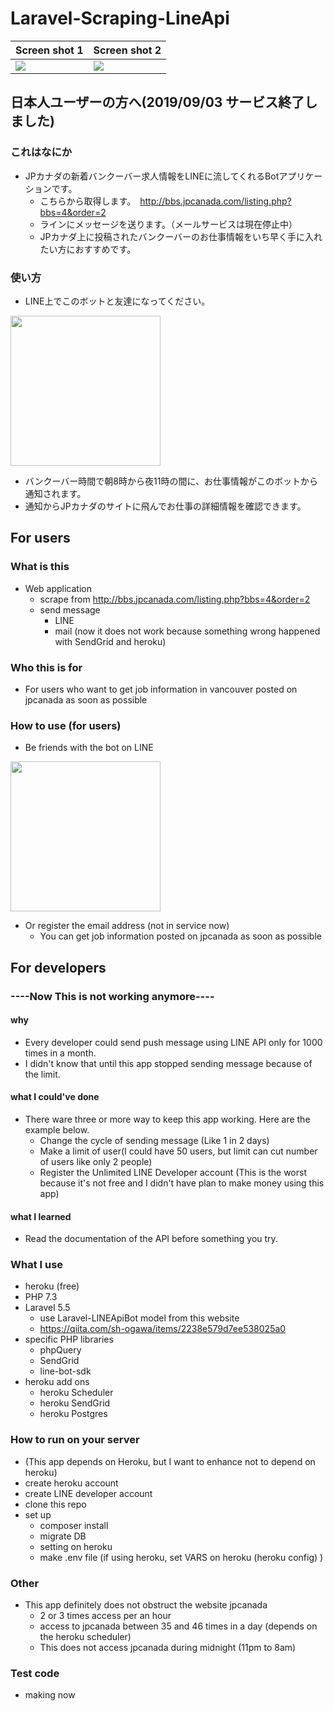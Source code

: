 # Laravel-Scraping-LineApi
|Screen shot 1|Screen shot 2|
|---|---|
|![](https://user-images.githubusercontent.com/15808541/56231258-e51c9e00-6032-11e9-85b8-febc45a33d55.png)|![](https://user-images.githubusercontent.com/15808541/56231227-d0d8a100-6032-11e9-92a7-6155b29831e5.png)|

## 日本人ユーザーの方へ(2019/09/03 サービス終了しました)

### これはなにか
- JPカナダの新着バンクーバー求人情報をLINEに流してくれるBotアプリケーションです。
    - こちらから取得します。　http://bbs.jpcanada.com/listing.php?bbs=4&order=2
    - ラインにメッセージを送ります。（メールサービスは現在停止中）
    - JPカナダ上に投稿されたバンクーバーのお仕事情報をいち早く手に入れたい方におすすめです。

### 使い方
- LINE上でこのボットと友達になってください。

<img src="https://user-images.githubusercontent.com/15808541/62243205-a87e7380-b391-11e9-9f0f-1325747e3445.png" width="240">

- バンクーバー時間で朝8時から夜11時の間に、お仕事情報がこのボットから通知されます。
- 通知からJPカナダのサイトに飛んでお仕事の詳細情報を確認できます。

## For users

### What is this
- Web application
    - scrape from http://bbs.jpcanada.com/listing.php?bbs=4&order=2
    - send message
        - LINE
        - mail (now it does not work because something wrong happened with SendGrid and heroku)

### Who this is for
- For users who want to get job information in vancouver posted on jpcanada as soon as possible

### How to use (for users)
- Be friends with the bot on LINE

<img src="https://user-images.githubusercontent.com/15808541/62243205-a87e7380-b391-11e9-9f0f-1325747e3445.png" width="240">

- Or register the email address (not in service now)
    - You can get job information posted on jpcanada as soon as possible

## For developers

### ----Now This is not working anymore----

#### why
- Every developer could send push message using LINE API only for 1000 times in a month.
- I didn't know that until this app stopped sending message because of the limit.

#### what I could've done
- There ware three or more way to keep this app working. Here are the example below.
    - Change the cycle of sending message (Like 1 in 2 days)
    - Make a limit of user(I could have 50 users, but limit can cut number of users like only 2 people)
    - Register the Unlimited LINE Developer account (This is the worst because it's not free and I didn't have plan to make money using this app)

#### what I learned
- Read the documentation of the API before something you try.




### What I use
- heroku (free)
- PHP 7.3
- Laravel 5.5
    - use Laravel-LINEApiBot model from this website
    - https://qiita.com/sh-ogawa/items/2238e579d7ee538025a0
- specific PHP libraries
    - phpQuery
    - SendGrid
    - line-bot-sdk
- heroku add ons
    - heroku Scheduler
    - heroku SendGrid
    - heroku Postgres

### How to run on your server
- (This app depends on Heroku, but I want to enhance not to depend on heroku)
- create heroku account
- create LINE developer account
- clone this repo
- set up
    - composer install
    - migrate DB
    - setting on heroku
    - make .env file (if using heroku, set VARS on heroku (heroku config) )

### Other
- This app definitely does not obstruct the website jpcanada
    - 2 or 3 times access per an hour
    - access to jpcanada between 35 and 46 times in a day (depends on the heroku scheduler)
    - This does not access jpcanada during midnight (11pm to 8am)

### Test code
- making now